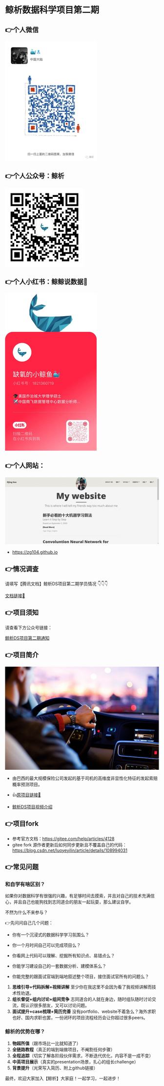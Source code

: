 # 鲸析数据科学项目第二期


## 👉个人微信

<img src=pic/qr.jpg width='300' />


## 👉个人公众号：鲸析

![加入鲸析，给你惊喜！](pic/qrcode_account.jpg)

## 👉个人小红书：鲸鲸说数据🐋


<img src=pic/xhs.jpg width='300' />

## 👉个人网站：

![输入图片说明](pic/Personal_web.png)

* https://zg104.github.io

## 👉情况调查


请填写【腾讯文档】鲸析DS项目第二期学员情况 👇👇👇

[文档链接🔗](https://docs.qq.com/sheet/DRWlVWEpLYkFFdnZx)


## 👉项目须知

请查看下方公众号链接：

[鲸析DS项目第二期通知](https://mp.weixin.qq.com/s/ERd90eSg960QQls7PMZyjw)


## 👉项目简介

![输入图片说明](pic/porto_logo.png)

- 由巴西的最大规模保险公司发起的基于司机的高维度非显性化特征的发起索赔概率预测项目。

- 👍[原项目链接🔗](https://www.kaggle.com/c/porto-seguro-safe-driver-prediction)

- [鲸析DS项目视频介绍](http://xhslink.com/taexhg)

## 👉项目fork

- 参考官方文档：https://gitee.com/help/articles/4128
- gitee fork 源作者更新后如何同步更新且不覆盖自己的代码：https://blog.csdn.net/luoyeyilin/article/details/108994031


## 👉常见问题

### 和自学有啥区别？

如果你对数据科学有很强的兴趣，有足够时间去摸索，并且对自己的技术充满信心，并且自己也能狗找到志同道合的朋友一起玩耍，那么建议自学。

不然为什么不来参与？

👉先问问自己几个问题：

- 你有一个沉浸式的数据科学学习氛围么？

- 你一个月时间自己可以完成项目么？

- 你看网上代码可以理解、挖掘所有知识点、易错点么？

- 你能学习建设自己的一套数据分析、建模体系么？

- 你能完整的跟面试官端到端地叙述整个项目，接住面试官所有的问题么？

1. **思维引导+代码拆解+视频讲解** 至少你在我这里不会因为看了我视频讲解而技术性劝退。
2. **组长督促+组内讨论+组间竞争** 志同道合的人就在身边，随时组队随时讨论交流，既认识很多朋友，又可以讨论问题。
3. **面试提升+case梳理+简历完善** 没有portfolio、website不着急么？海外求职也好、国内求职也罢，一份闭环的项目流程经历会让你超过很多peers。



### 鲸析的优势在哪？

1. **物超所值**（跟市场比一比就知道了）
2. **全链路教程**（真正的端到端做项目，不阉割任何步骤）
3. **全程追踪**（切实了解各阶段伙伴需求，不断迭代优化，内容不是一成不变）
4. **中英项目展示**（真实的presentation场景，扎心的组长challenge）
5. **背景提升**（光荣写入简历、附上github链接）

最终，欢迎大家加入【鲸析】大家庭！一起学习，一起进步！
